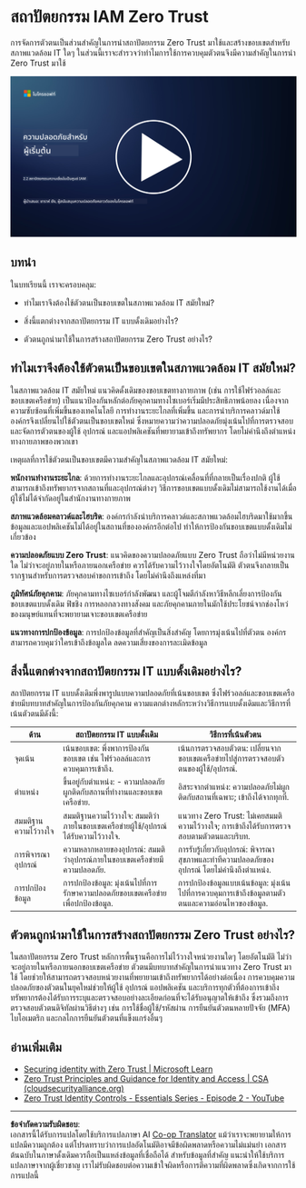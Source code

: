 <!--
CO_OP_TRANSLATOR_METADATA:
{
  "original_hash": "4774a978af123f72ebb872199c4c4d4f",
  "translation_date": "2025-09-03T23:40:51+00:00",
  "source_file": "2.2 IAM zero trust architecture.md",
  "language_code": "th"
}
-->
# สถาปัตยกรรม IAM Zero Trust

การจัดการตัวตนเป็นส่วนสำคัญในการนำสถาปัตยกรรม Zero Trust มาใช้และสร้างขอบเขตสำหรับสภาพแวดล้อม IT ใดๆ ในส่วนนี้เราจะสำรวจว่าทำไมการใช้การควบคุมตัวตนจึงมีความสำคัญในการนำ Zero Trust มาใช้

[![ดูวิดีโอ](../../translated_images/2-2_placeholder.9ba44fe6f92cd8d7bc51d8447bd20954cc74d8f2a5405402a78e6a42edcbf819.th.png)](https://learn-video.azurefd.net/vod/player?id=69fb20f6-0f81-4660-b6cd-dcd75d34bd98)

## บทนำ

ในบทเรียนนี้ เราจะครอบคลุม:

 - ทำไมเราจึงต้องใช้ตัวตนเป็นขอบเขตในสภาพแวดล้อม IT สมัยใหม่?
   
 - สิ่งนี้แตกต่างจากสถาปัตยกรรม IT แบบดั้งเดิมอย่างไร?

 - ตัวตนถูกนำมาใช้ในการสร้างสถาปัตยกรรม Zero Trust อย่างไร?

## ทำไมเราจึงต้องใช้ตัวตนเป็นขอบเขตในสภาพแวดล้อม IT สมัยใหม่?

ในสภาพแวดล้อม IT สมัยใหม่ แนวคิดดั้งเดิมของขอบเขตทางกายภาพ (เช่น การใช้ไฟร์วอลล์และขอบเขตเครือข่าย) เป็นแนวป้องกันหลักต่อภัยคุกคามทางไซเบอร์เริ่มมีประสิทธิภาพน้อยลง เนื่องจากความซับซ้อนที่เพิ่มขึ้นของเทคโนโลยี การทำงานระยะไกลที่เพิ่มขึ้น และการนำบริการคลาวด์มาใช้ องค์กรจึงเปลี่ยนไปใช้ตัวตนเป็นขอบเขตใหม่ ซึ่งหมายความว่าความปลอดภัยมุ่งเน้นไปที่การตรวจสอบและจัดการตัวตนของผู้ใช้ อุปกรณ์ และแอปพลิเคชันที่พยายามเข้าถึงทรัพยากร โดยไม่คำนึงถึงตำแหน่งทางกายภาพของพวกเขา

เหตุผลที่การใช้ตัวตนเป็นขอบเขตมีความสำคัญในสภาพแวดล้อม IT สมัยใหม่:

**พนักงานทำงานระยะไกล**: ด้วยการทำงานระยะไกลและอุปกรณ์เคลื่อนที่ที่กลายเป็นเรื่องปกติ ผู้ใช้สามารถเข้าถึงทรัพยากรจากสถานที่และอุปกรณ์ต่างๆ วิธีการขอบเขตแบบดั้งเดิมไม่สามารถใช้งานได้เมื่อผู้ใช้ไม่ได้จำกัดอยู่ในสำนักงานทางกายภาพ

**สภาพแวดล้อมคลาวด์และไฮบริด**: องค์กรกำลังนำบริการคลาวด์และสภาพแวดล้อมไฮบริดมาใช้มากขึ้น ข้อมูลและแอปพลิเคชันไม่ได้อยู่ในสถานที่ขององค์กรอีกต่อไป ทำให้การป้องกันขอบเขตแบบดั้งเดิมไม่เกี่ยวข้อง

**ความปลอดภัยแบบ Zero Trust**: แนวคิดของความปลอดภัยแบบ Zero Trust ถือว่าไม่มีหน่วยงานใด ไม่ว่าจะอยู่ภายในหรือภายนอกเครือข่าย ควรได้รับความไว้วางใจโดยอัตโนมัติ ตัวตนจึงกลายเป็นรากฐานสำหรับการตรวจสอบคำขอการเข้าถึง โดยไม่คำนึงถึงแหล่งที่มา

**ภูมิทัศน์ภัยคุกคาม**: ภัยคุกคามทางไซเบอร์กำลังพัฒนา และผู้โจมตีกำลังหาวิธีหลีกเลี่ยงการป้องกันขอบเขตแบบดั้งเดิม ฟิชชิง การหลอกลวงทางสังคม และภัยคุกคามภายในมักใช้ประโยชน์จากช่องโหว่ของมนุษย์แทนที่จะพยายามเจาะขอบเขตเครือข่าย

**แนวทางการปกป้องข้อมูล**: การปกป้องข้อมูลที่สำคัญเป็นสิ่งสำคัญ โดยการมุ่งเน้นไปที่ตัวตน องค์กรสามารถควบคุมว่าใครเข้าถึงข้อมูลใด ลดความเสี่ยงของการละเมิดข้อมูล

## สิ่งนี้แตกต่างจากสถาปัตยกรรม IT แบบดั้งเดิมอย่างไร?

สถาปัตยกรรม IT แบบดั้งเดิมพึ่งพารูปแบบความปลอดภัยที่เน้นขอบเขต ซึ่งไฟร์วอลล์และขอบเขตเครือข่ายมีบทบาทสำคัญในการป้องกันภัยคุกคาม ความแตกต่างหลักระหว่างวิธีการแบบดั้งเดิมและวิธีการที่เน้นตัวตนมีดังนี้:

|      ด้าน                  |      สถาปัตยกรรม IT แบบดั้งเดิม                                                              |      วิธีการที่เน้นตัวตน                                                                                 |
|-----------------------------|----------------------------------------------------------------------------------------------------|------------------------------------------------------------------------------------------------------------|
|     จุดเน้น                |     เน้นขอบเขต: พึ่งพาการป้องกันขอบเขต เช่น ไฟร์วอลล์และการควบคุมการเข้าถึง.               |     เน้นการตรวจสอบตัวตน: เปลี่ยนจากขอบเขตเครือข่ายไปสู่การตรวจสอบตัวตนของผู้ใช้/อุปกรณ์.             |
|     ตำแหน่ง                |     ขึ้นอยู่กับตำแหน่ง: - ความปลอดภัยผูกติดกับสถานที่ทำงานและขอบเขตเครือข่าย.              |     อิสระจากตำแหน่ง: ความปลอดภัยไม่ผูกติดกับสถานที่เฉพาะ; เข้าถึงได้จากทุกที่.                         |
|     สมมติฐานความไว้วางใจ  |     สมมติฐานความไว้วางใจ: สมมติว่าภายในขอบเขตเครือข่ายผู้ใช้/อุปกรณ์ได้รับความไว้วางใจ.     |     แนวทาง Zero Trust: ไม่เคยสมมติความไว้วางใจ; การเข้าถึงได้รับการตรวจสอบตามตัวตนและบริบท.         |
|     การพิจารณาอุปกรณ์      |     ความหลากหลายของอุปกรณ์: สมมติว่าอุปกรณ์ภายในขอบเขตเครือข่ายมีความปลอดภัย.              |     การรับรู้เกี่ยวกับอุปกรณ์: พิจารณาสุขภาพและท่าทีความปลอดภัยของอุปกรณ์ โดยไม่คำนึงถึงตำแหน่ง.      |
|     การปกป้องข้อมูล        |     การปกป้องข้อมูล: มุ่งเน้นไปที่การรักษาความปลอดภัยขอบเขตเครือข่ายเพื่อปกป้องข้อมูล.       |     การปกป้องข้อมูลแบบเน้นข้อมูล: มุ่งเน้นไปที่การควบคุมการเข้าถึงข้อมูลตามตัวตนและความอ่อนไหวของข้อมูล. |

## ตัวตนถูกนำมาใช้ในการสร้างสถาปัตยกรรม Zero Trust อย่างไร?

ในสถาปัตยกรรม Zero Trust หลักการพื้นฐานคือการไม่ไว้วางใจหน่วยงานใดๆ โดยอัตโนมัติ ไม่ว่าจะอยู่ภายในหรือภายนอกขอบเขตเครือข่าย ตัวตนมีบทบาทสำคัญในการนำแนวทาง Zero Trust มาใช้ โดยช่วยให้สามารถตรวจสอบหน่วยงานที่พยายามเข้าถึงทรัพยากรได้อย่างต่อเนื่อง การควบคุมความปลอดภัยของตัวตนในยุคใหม่ช่วยให้ผู้ใช้ อุปกรณ์ แอปพลิเคชัน และบริการทุกตัวที่ต้องการเข้าถึงทรัพยากรต้องได้รับการระบุและตรวจสอบอย่างละเอียดก่อนที่จะได้รับอนุญาตให้เข้าถึง ซึ่งรวมถึงการตรวจสอบตัวตนดิจิทัลผ่านวิธีต่างๆ เช่น การใช้ชื่อผู้ใช้/รหัสผ่าน การยืนยันตัวตนหลายปัจจัย (MFA) ไบโอเมตริก และกลไกการยืนยันตัวตนที่แข็งแกร่งอื่นๆ

## อ่านเพิ่มเติม

- [Securing identity with Zero Trust | Microsoft Learn](https://learn.microsoft.com/security/zero-trust/deploy/identity?WT.mc_id=academic-96948-sayoung)
- [Zero Trust Principles and Guidance for Identity and Access | CSA (cloudsecurityalliance.org)](https://cloudsecurityalliance.org/artifacts/zero-trust-principles-and-guidance-for-iam/)
- [Zero Trust Identity Controls - Essentials Series - Episode 2 - YouTube](https://www.youtube.com/watch?v=fQZQznIKcGM&list=PLXtHYVsvn_b_gtX1-NB62wNervQx1Fhp4&index=13)

---

**ข้อจำกัดความรับผิดชอบ**:  
เอกสารนี้ได้รับการแปลโดยใช้บริการแปลภาษา AI [Co-op Translator](https://github.com/Azure/co-op-translator) แม้ว่าเราจะพยายามให้การแปลมีความถูกต้อง แต่โปรดทราบว่าการแปลอัตโนมัติอาจมีข้อผิดพลาดหรือความไม่แม่นยำ เอกสารต้นฉบับในภาษาดั้งเดิมควรถือเป็นแหล่งข้อมูลที่เชื่อถือได้ สำหรับข้อมูลที่สำคัญ แนะนำให้ใช้บริการแปลภาษาจากผู้เชี่ยวชาญ เราไม่รับผิดชอบต่อความเข้าใจผิดหรือการตีความที่ผิดพลาดซึ่งเกิดจากการใช้การแปลนี้